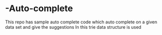 # -Auto-complete

This repo has sample auto complete code which auto complete on a given data set and give the suggestions
In this trie data structure is used
